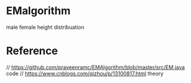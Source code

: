 <!--
 * @Author: hy
 * @Date: 2020-10-16 13:14:07
 * @LastEditTime: 2020-10-16 13:14:17
 * @LastEditors: Please set LastEditors
 * @Description: In User Settings Edit
 * @FilePath: /EMalgorithm/README.md
-->
# EMalgorithm

male  female  height  distribuation

# Reference
// https://github.com/praveenramc/EMAlgorithm/blob/master/src/EM.java  code
// https://www.cnblogs.com/qizhou/p/13100817.html  theory